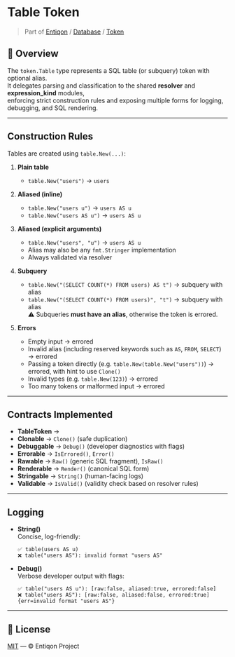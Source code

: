 # Table Token

> Part of [Entiqon](../../../) / [Database](../../) / [Token](../)

## 🌱 Overview

The `token.Table` type represents a SQL table (or subquery) token with optional alias.  
It delegates parsing and classification to the shared **resolver** and **expression_kind** modules,  
enforcing strict construction rules and exposing multiple forms for logging, debugging, and SQL rendering.

---

## Construction Rules

Tables are created using `table.New(...)`:

1. **Plain table**
   - `table.New("users")` → `users`

2. **Aliased (inline)**
   - `table.New("users u")` → `users AS u`
   - `table.New("users AS u")` → `users AS u`

3. **Aliased (explicit arguments)**
   - `table.New("users", "u")` → `users AS u`  
   - Alias may also be any `fmt.Stringer` implementation  
   - Always validated via resolver

4. **Subquery**
   - `table.New("(SELECT COUNT(*) FROM users) AS t")` → subquery with alias  
   - `table.New("(SELECT COUNT(*) FROM users)", "t")` → subquery with alias  
   ⚠️ Subqueries **must have an alias**, otherwise the token is errored.

5. **Errors**
   - Empty input → errored
   - Invalid alias (including reserved keywords such as `AS`, `FROM`, `SELECT`) → errored
   - Passing a token directly (e.g. `table.New(table.New("users"))`) → errored, with hint to use `Clone()`
   - Invalid types (e.g. `table.New(123)`) → errored
   - Too many tokens or malformed input → errored

---

## Contracts Implemented

- **TableToken** → 
- **Clonable** → `Clone()` (safe duplication)
- **Debuggable** → `Debug()` (developer diagnostics with flags)
- **Errorable** → `IsErrored()`, `Error()`
- **Rawable** → `Raw()` (generic SQL fragment), `IsRaw()`
- **Renderable** → `Render()` (canonical SQL form)
- **Stringable** → `String()` (human-facing logs)
- **Validable** → `IsValid()` (validity check based on resolver rules)

---

## Logging

- **String()**  
  Concise, log-friendly:  
  ```text
  ✅ table(users AS u)
  ❌ table("users AS"): invalid format "users AS"
  ```

- **Debug()**  
  Verbose developer output with flags:  
  ```text
  ✅ table("users AS u"): [raw:false, aliased:true, errored:false]
  ❌ table("users AS"): [raw:false, aliased:false, errored:true] {err=invalid format "users AS"}
  ```

---

## 📄 License

[MIT](../../../LICENSE) — © Entiqon Project

